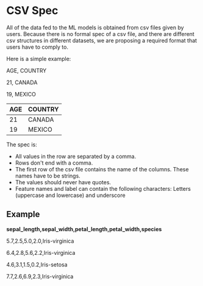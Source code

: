 # CSV Spec

All of the data fed to the ML models is obtained from csv files given by users. Because there is no formal spec of a csv file, and there are different csv structures in different datasets, we are proposing a required format that users have to comply to.

Here is a simple example:

AGE, COUNTRY

21, CANADA

19, MEXICO

|AGE  | COUNTRY |
|--|--|
| 21 | CANADA  |
| 19 | MEXICO |

The spec is:

 - All values in the row are separated by a comma.
 - Rows don't end with a comma.
 - The first row of the csv file contains the name of the columns. These names have to be strings.
 - The values should never have quotes.
 - Feature names and label can contain the following characters: Letters (uppercase and lowercase) and underscore

## Example
**sepal_length,sepal_width,petal_length,petal_width,species**

5.7,2.5,5.0,2.0,Iris-virginica

6.4,2.8,5.6,2.2,Iris-virginica

4.6,3.1,1.5,0.2,Iris-setosa

7.7,2.6,6.9,2.3,Iris-virginica
